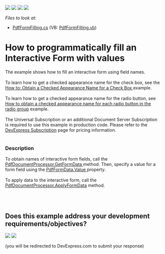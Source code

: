 <!-- default badges list -->
![](https://img.shields.io/endpoint?url=https://codecentral.devexpress.com/api/v1/VersionRange/128595638/17.1.3%2B)
[![](https://img.shields.io/badge/Open_in_DevExpress_Support_Center-FF7200?style=flat-square&logo=DevExpress&logoColor=white)](https://supportcenter.devexpress.com/ticket/details/T210253)
[![](https://img.shields.io/badge/📖_How_to_use_DevExpress_Examples-e9f6fc?style=flat-square)](https://docs.devexpress.com/GeneralInformation/403183)
[![](https://img.shields.io/badge/💬_Leave_Feedback-feecdd?style=flat-square)](#does-this-example-address-your-development-requirementsobjectives)
<!-- default badges end -->
<!-- default file list -->
*Files to look at*:

* [PdfFormFilling.cs](./CS/PdfFormFilling/PdfFormFilling.cs) (VB: [PdfFormFilling.vb](./VB/PdfFormFilling/PdfFormFilling.vb))
<!-- default file list end -->
# How to programmatically fill an Interactive Form with values


The example shows how to fill an interactive form using field names. <br><br>To learn how to get a checked appearance name for the check box, see the <a href="https://documentation.devexpress.com/DocumentServer/119944/PDF-Document-Processor/Examples/Interactive-Form/How-to-Obtain-a-Checked-Appearance-Name-for-a-Check-Box">How to: Obtain a Checked Appearance Name for a Check Box </a>example.<br><br>To learn how to get a checked appearance name for the radio button, see <a href="https://www.devexpress.com/Support/Center/Example/Details/T622985/how-to-obtain-a-checked-appearance-name-for-each-radio-button-in-the-radio-group">How to obtain a checked appearance name for each radio button in the radio group</a> example.<br><br>The Universal Subscription or an additional Document Server Subscription is required to use this example in production code. Please refer to the <a href="https://www.devexpress.com/Subscriptions/">DevExpress Subscription</a> page for pricing information. <br><br>


<h3>Description</h3>

To obtain names of interactive form fields, call the <a href="https://documentation.devexpress.com/#DocumentServer/DevExpressPdfPdfDocumentProcessor_GetFormDatatopic">PdfDocumentProcessor.GetFormData </a>method. Then, specify a value for a form field using the <a href="https://documentation.devexpress.com/#CoreLibraries/DevExpressPdfPdfFormData_Valuetopic">PdfFormData.Value </a>property. <br><br>To apply data to the interactive form, call the <a href="https://documentation.devexpress.com/#DocumentServer/DevExpressPdfPdfDocumentProcessor_ApplyFormDatatopic">PdfDocumentProcessor.ApplyFormData</a> method. <br><br>

<br/>


<!-- feedback -->
## Does this example address your development requirements/objectives?

[<img src="https://www.devexpress.com/support/examples/i/yes-button.svg"/>](https://www.devexpress.com/support/examples/survey.xml?utm_source=github&utm_campaign=pdf-document-api-fill-interactive-form-fields&~~~was_helpful=yes) [<img src="https://www.devexpress.com/support/examples/i/no-button.svg"/>](https://www.devexpress.com/support/examples/survey.xml?utm_source=github&utm_campaign=pdf-document-api-fill-interactive-form-fields&~~~was_helpful=no)

(you will be redirected to DevExpress.com to submit your response)
<!-- feedback end -->
